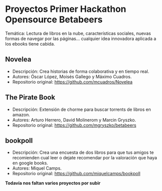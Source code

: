 # Proyectos Primer Hackathon Opensource Betabeers

Temática: Lectura de libros en la nube, características sociales, nuevas formas de navegar por las páginas... cualquier idea innovadora aplicada a los ebooks tiene cabida.

## Novelea

* Descripción: Crea historias de forma colaborativa y en tiempo real.
* Autores: Óscar López, Moisés Gallego y Máximo Cuadros.
* Repositorio original: https://github.com/mcuadros/Novelea

## The Pirate Book

* Descripción: Extensión de chorme para buscar torrents de libros en amazon.
* Autores: Arturo Herrero, David Molinerom y Marcin Gryszko.
* Repositorio original: https://github.com/mgryszko/betabeers

## bookpoll

* Descripción: Crea una encuesta de dos libros para que tus amigos te recomienden cual leer o dejate recomendar por la 
valoración que haya en google books.
* Autores: Miquel Camps.
* Repositorio original: https://github.com/miquelcamps/bookpoll


**Todavía nos faltan varios proyectos por subir**